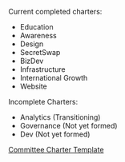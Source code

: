 Current completed charters:

* Education
* Awareness
* Design
* SecretSwap
* BizDev
* Infrastructure 
* International Growth
* Website

Incomplete Charters:

* Analytics (Transitioning)
* Governance (Not yet formed)
* Dev (Not yet formed)

[Committee Charter Template](https://docs.google.com/document/d/1vEq_BD6wOqVbFCbBcdVJ7XdSnjsECXXOVpsMb0r5bLw/edit?usp=sharing)
